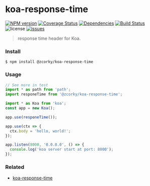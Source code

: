 # koa-response-time

[![NPM version](https://img.shields.io/npm/v/@zcorky/koa-response-time.svg?style=flat)](https://www.npmjs.com/package/@zcorky/koa-response-time)
[![Coverage Status](https://img.shields.io/coveralls/zcorky/koa-response-time.svg?style=flat)](https://coveralls.io/r/zcorky/koa-response-time)
[![Dependencies](https://david-dm.org/@zcorky/koa-response-time/status.svg)](https://david-dm.org/@zcorky/koa-response-time)
[![Build Status](https://travis-ci.com/zcorky/koa-response-time.svg?branch=master)](https://travis-ci.com/zcorky/koa-response-time)
![license](https://img.shields.io/github/license/zcorky/koa-response-time.svg)
[![issues](https://img.shields.io/github/issues/zcorky/koa-response-time.svg)](https://github.com/zcorky/koa-response-time/issues)

> response time header for Koa.

### Install

```
$ npm install @zcorky/koa-response-time
```

### Usage

```javascript
// See more in test
import * as path from 'path';
import responeTime from '@zcorky/koa-response-time';

import * as Koa from 'koa';
const app = new Koa();

app.use(responeTime());

app.use(ctx => {
  ctx.body = 'hello, world!';
});

app.listen(8000, '0.0.0.0', () => {
  console.log('koa server start at port: 8000');
});
```

### Related
* [koa-response-time](https://github.com/koajs/response-time)